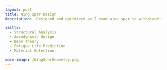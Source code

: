 ```yaml
---
layout: post
title: Wing Spar Design
description:  Designed and optimized an I-beam wing spar to withstand specified aerodynamic loads while minimizing weight. Applied stress and deflection analysis under bending and shear loads to ensure structural integrity. Incorporated fatigue life estimation using the Palmgren–Miner rule. Used MMPDS material data to evaluate trade-offs between strength, stiffness, and density. Produced an optimized geometry that satisfied strength, fatigue, and weight constraints, demonstrating principles of aerospace structural design.

skills: 
  - Structural Analysis
  - Aerodynamic Design
  - Beam Theory
  - Fatigue Life Prediction
  - Material Selection

main-image: /WingSparGeometry.png
---
```

